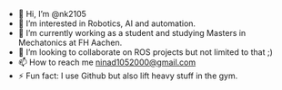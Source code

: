 - 👋 Hi, I’m @nk2105
- 👀 I’m interested in Robotics, AI and automation.
- 🌱 I’m currently working as a student and studying Masters in Mechatonics at FH Aachen.
- 💞️ I’m looking to collaborate on ROS projects but not limited to that ;)
- 📫 How to reach me ninad1052000@gmail.com
- ⚡ Fun fact: I use Github but also lift heavy stuff in the gym.

<!---
nk2105/nk2105 is a ✨ special ✨ repository because its `README.md` (this file) appears on your GitHub profile.
You can click the Preview link to take a look at your changes.
--->
